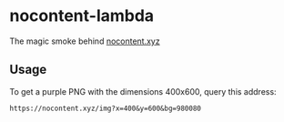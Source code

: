 # nocontent-lambda

The magic smoke behind [nocontent.xyz](https://nocontent.xyz)

## Usage
To get a purple PNG with the dimensions 400x600, query this address:
```
https://nocontent.xyz/img?x=400&y=600&bg=980080
```
